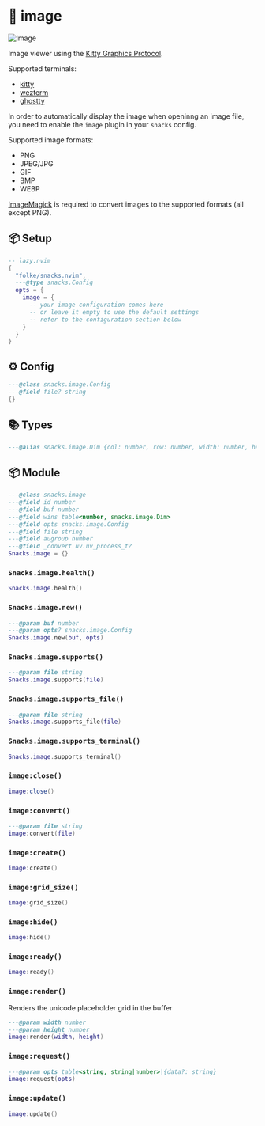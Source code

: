 # 🍿 image

![Image](https://github.com/user-attachments/assets/4e8a686c-bf41-4989-9d74-1641ecf2835f)

Image viewer using the [Kitty Graphics Protocol](https://sw.kovidgoyal.net/kitty/graphics-protocol/).

Supported terminals:

- [kitty](https://sw.kovidgoyal.net/kitty/)
- [wezterm](https://wezfurlong.org/wezterm/)
- [ghostty](https://ghostty.org/)

In order to automatically display the image when openinng an image file,
you need to enable the `image` plugin in your `snacks` config.

Supported image formats:

- PNG
- JPEG/JPG
- GIF
- BMP
- WEBP

[ImageMagick](https://imagemagick.org/index.php) is required to convert images
to the supported formats (all except PNG).

<!-- docgen -->

## 📦 Setup

```lua
-- lazy.nvim
{
  "folke/snacks.nvim",
  ---@type snacks.Config
  opts = {
    image = {
      -- your image configuration comes here
      -- or leave it empty to use the default settings
      -- refer to the configuration section below
    }
  }
}
```

## ⚙️ Config

```lua
---@class snacks.image.Config
---@field file? string
{}
```

## 📚 Types

```lua
---@alias snacks.image.Dim {col: number, row: number, width: number, height: number}
```

## 📦 Module

```lua
---@class snacks.image
---@field id number
---@field buf number
---@field wins table<number, snacks.image.Dim>
---@field opts snacks.image.Config
---@field file string
---@field augroup number
---@field _convert uv.uv_process_t?
Snacks.image = {}
```

### `Snacks.image.health()`

```lua
Snacks.image.health()
```

### `Snacks.image.new()`

```lua
---@param buf number
---@param opts? snacks.image.Config
Snacks.image.new(buf, opts)
```

### `Snacks.image.supports()`

```lua
---@param file string
Snacks.image.supports(file)
```

### `Snacks.image.supports_file()`

```lua
---@param file string
Snacks.image.supports_file(file)
```

### `Snacks.image.supports_terminal()`

```lua
Snacks.image.supports_terminal()
```

### `image:close()`

```lua
image:close()
```

### `image:convert()`

```lua
---@param file string
image:convert(file)
```

### `image:create()`

```lua
image:create()
```

### `image:grid_size()`

```lua
image:grid_size()
```

### `image:hide()`

```lua
image:hide()
```

### `image:ready()`

```lua
image:ready()
```

### `image:render()`

Renders the unicode placeholder grid in the buffer

```lua
---@param width number
---@param height number
image:render(width, height)
```

### `image:request()`

```lua
---@param opts table<string, string|number>|{data?: string}
image:request(opts)
```

### `image:update()`

```lua
image:update()
```

